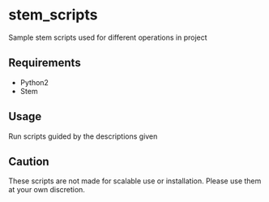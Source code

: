 # stem_scripts
Sample stem scripts used for different operations in project

## Requirements

* Python2
* Stem

## Usage

Run scripts guided by the descriptions given

## Caution

These scripts are not made for scalable use or installation. Please use them at your own discretion.
